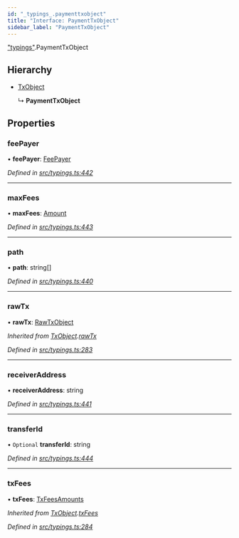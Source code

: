 ```yaml
---
id: "_typings_.paymenttxobject"
title: "Interface: PaymentTxObject"
sidebar_label: "PaymentTxObject"
---
```


["typings"](../modules/_typings_.md).PaymentTxObject

## Hierarchy

* [TxObject](_typings_.txobject.md)

  ↳ **PaymentTxObject**

## Properties

### feePayer

•  **feePayer**: [FeePayer](../enums/_typings_.feepayer.md)

*Defined in [src/typings.ts:442](https://github.com/trustlines-protocol/clientlib/blob/4830efe/src/typings.ts#L442)*

___

### maxFees

•  **maxFees**: [Amount](_typings_.amount.md)

*Defined in [src/typings.ts:443](https://github.com/trustlines-protocol/clientlib/blob/4830efe/src/typings.ts#L443)*

___

### path

•  **path**: string[]

*Defined in [src/typings.ts:440](https://github.com/trustlines-protocol/clientlib/blob/4830efe/src/typings.ts#L440)*

___

### rawTx

•  **rawTx**: [RawTxObject](_typings_.rawtxobject.md)

*Inherited from [TxObject](_typings_.txobject.md).[rawTx](_typings_.txobject.md#rawtx)*

*Defined in [src/typings.ts:283](https://github.com/trustlines-protocol/clientlib/blob/4830efe/src/typings.ts#L283)*

___

### receiverAddress

•  **receiverAddress**: string

*Defined in [src/typings.ts:441](https://github.com/trustlines-protocol/clientlib/blob/4830efe/src/typings.ts#L441)*

___

### transferId

• `Optional` **transferId**: string

*Defined in [src/typings.ts:444](https://github.com/trustlines-protocol/clientlib/blob/4830efe/src/typings.ts#L444)*

___

### txFees

•  **txFees**: [TxFeesAmounts](_typings_.txfeesamounts.md)

*Inherited from [TxObject](_typings_.txobject.md).[txFees](_typings_.txobject.md#txfees)*

*Defined in [src/typings.ts:284](https://github.com/trustlines-protocol/clientlib/blob/4830efe/src/typings.ts#L284)*
